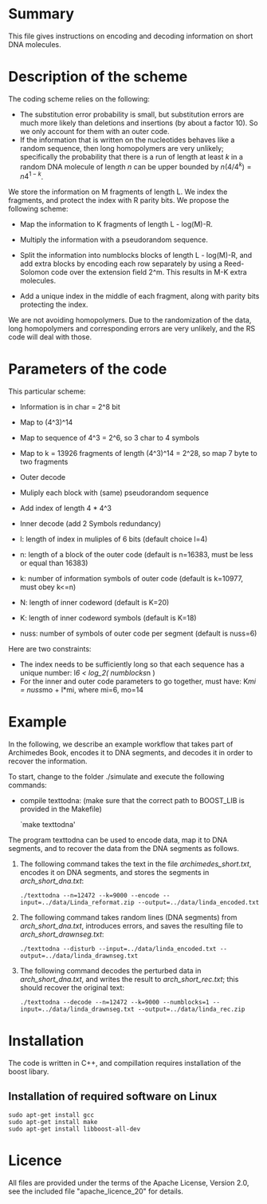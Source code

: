 Summary
=======

This file gives instructions on encoding and decoding information on short DNA molecules.

Description of the scheme
=========================

The coding scheme relies on the following:
- The substitution error probability is small, but substitution errors are much more likely than deletions and insertions (by about a factor 10). So we only account for them with an outer code.
- If the information that is written on the nucleotides behaves like a random sequence, then long homopolymers are very unlikely; specifically the probability that there is a run of length at least $k$ in a random DNA molecule of length $n$ can be upper bounded by $n (4/4^k) = n 4^{1-k}$. 


We store the information on M fragments of length L. We index the fragments, and protect the index with R parity bits. We propose the following scheme:

- Map the information to K fragments of length L - log(M)-R. 

- Multiply the information with a pseudorandom sequence. 

- Split the information into numblocks blocks of length L - log(M)-R, and add extra blocks by encoding each row separately by using a Reed-Solomon code over the extension field 2^m. This results in M-K extra molecules.

- Add a unique index in the middle of each fragment, along with parity bits protecting the index.

We are not avoiding homopolymers. Due to the randomization of the data, long homopolymers and corresponding errors are very unlikely, and the RS code will deal with those. 

Parameters of the code
======================


This particular scheme:
- Information is in char = 2^8 bit
- Map to (4^3)^14
- Map to sequence of 4^3 = 2^6, so 3 char to 4 symbols
- Map to k = 13926 fragments of length (4^3)^14 = 2^28, so map 7 byte to two fragments
- Outer decode
- Muliply each block with (same) pseudorandom sequence
- Add index of length 4 * 4^3 
- Inner decode (add 2 Symbols redundancy)

- l: length of index in muliples of 6 bits (default choice l=4)
- n: length of a block of the outer code (default is n=16383, must be less or equal than 16383)
- k: number of information symbols of outer code (default is k=10977, must obey k<=n)
- N: length of inner codeword (default is K=20)
- K: length of inner codeword symbols (default is K=18)
- nuss: number of symbols of outer code per segment (default is nuss=6)

Here are two constraints:
- The index needs to be sufficiently long so that each sequence has a unique number: l*6 < log_2( numblocks*n )
- For the inner and outer code parameters to go together, must have: K*mi = nuss*mo + l*mi, where mi=6, mo=14

Example
=======

In the following, we describe an example workflow that takes part of Archimedes Book, encodes it to DNA segments, and decodes it in order to recover the information. 

To start, change to the folder ./simulate and execute the following commands:

- compile texttodna: (make sure that the correct path to BOOST_LIB is provided in the Makefile)
	
	`make texttodna' 

The program texttodna can be used to encode data, map it to DNA segments, and to recover the data from the DNA segments as follows.

1. The following command takes the text in the file *archimedes_short.txt*, encodes it on DNA segments, and stores the segments in *arch_short_dna.txt*:

	`./texttodna --n=12472 --k=9000 --encode --input=../data/Linda_reformat.zip --output=../data/linda_encoded.txt`

2. The following command takes random lines (DNA segments) from *arch_short_dna.txt*, introduces errors, and saves the resulting file to *arch_short_drawnseg.txt*:

	`./texttodna --disturb --input=../data/linda_encoded.txt --output=../data/linda_drawnseg.txt`

3. The following command decodes the perturbed data in *arch_short_dna.txt*, and writes the result to *arch_short_rec.txt*; this should recover the original text:

	`./texttodna --decode --n=12472 --k=9000 --numblocks=1 --input=../data/linda_drawnseg.txt --output=../data/linda_rec.zip`



Installation
============

The code is written in C++, and compillation requires installation of the boost libary. 


Installation of required software on Linux
------------------------------------------
	sudo apt-get install gcc
	sudo apt-get install make
	sudo apt-get install libboost-all-dev

Licence
==========

All files are provided under the terms of the Apache License, Version 2.0, see the included file "apache_licence_20" for details.
